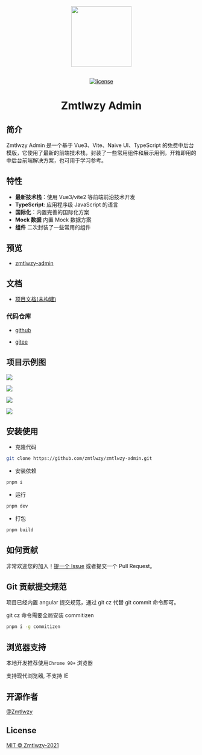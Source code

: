 <div align="center">
<img src="https://s4.ax1x.com/2021/12/30/TW2pVg.png" style="width:160px;margin-bottom:16px;" />

[![license](https://img.shields.io/badge/license-MIT-green.svg)](./LICENSE)

</div>

<h1 align="center">Zmtlwzy Admin</h1>

## 简介

Zmtlwzy Admin 是一个基于 Vue3、Vite、Naive UI、TypeScript 的免费中后台模版，它使用了最新的前端技术栈，封装了一些常用组件和展示用例，开箱即用的中后台前端解决方案，也可用于学习参考。

## 特性

- **最新技术栈**：使用 Vue3/vite2 等前端前沿技术开发
- **TypeScript**: 应用程序级 JavaScript 的语言
- **国际化**：内置完善的国际化方案
- **Mock 数据** 内置 Mock 数据方案
- **组件** 二次封装了一些常用的组件

## 预览

- [zmtlwzy-admin](https://zmtlwzy-admin.vercel.app/)

## 文档

- [项目文档(未构建)](https://)

### 代码仓库

- [github](https://github.com/zmtlwzy/zmtlwzy-admin)

- [gitee](https://gitee.com/zmtlwzy/zmtlwzy-admin)

## 项目示例图

![](https://s4.ax1x.com/2021/12/30/TWEE8g.png)

![](https://s4.ax1x.com/2021/12/30/TWEV2Q.png)

![](https://s4.ax1x.com/2021/12/30/TWEZvj.png)

![](https://s4.ax1x.com/2021/12/30/TWEAPS.png)

## 安装使用

- 克隆代码

```bash
git clone https://github.com/zmtlwzy/zmtlwzy-admin.git
```

- 安装依赖

```bash
pnpm i
```

- 运行

```bash
pnpm dev
```

- 打包

```bash
pnpm build
```

## 如何贡献

非常欢迎您的加入！[提一个 Issue](https://github.com/zmtlwzy/zmtlwzy-admin/issues/new) 或者提交一个 Pull Request。

## Git 贡献提交规范

项目已经内置 angular 提交规范，通过 git cz 代替 git commit 命令即可。

git cz 命令需要全局安装 commitizen

```bash
pnpm i -g commitizen
```

## 浏览器支持

本地开发推荐使用`Chrome 90+` 浏览器

支持现代浏览器, 不支持 IE

## 开源作者

[@Zmtlwzy](https://github.com/zmtlwzy)

## License

[MIT © Zmtlwzy-2021](./LICENSE)
